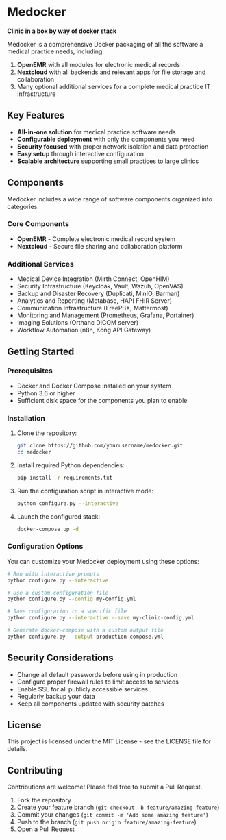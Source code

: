 # Medocker

**Clinic in a box by way of docker stack**

Medocker is a comprehensive Docker packaging of all the software a medical practice needs, including:

1. **OpenEMR** with all modules for electronic medical records
2. **Nextcloud** with all backends and relevant apps for file storage and collaboration
3. Many optional additional services for a complete medical practice IT infrastructure

## Key Features

- **All-in-one solution** for medical practice software needs
- **Configurable deployment** with only the components you need
- **Security focused** with proper network isolation and data protection
- **Easy setup** through interactive configuration
- **Scalable architecture** supporting small practices to large clinics

## Components

Medocker includes a wide range of software components organized into categories:

### Core Components
- **OpenEMR** - Complete electronic medical record system
- **Nextcloud** - Secure file sharing and collaboration platform

### Additional Services
- Medical Device Integration (Mirth Connect, OpenHIM)
- Security Infrastructure (Keycloak, Vault, Wazuh, OpenVAS)
- Backup and Disaster Recovery (Duplicati, MinIO, Barman)
- Analytics and Reporting (Metabase, HAPI FHIR Server)
- Communication Infrastructure (FreePBX, Mattermost)
- Monitoring and Management (Prometheus, Grafana, Portainer)
- Imaging Solutions (Orthanc DICOM server)
- Workflow Automation (n8n, Kong API Gateway)

## Getting Started

### Prerequisites

- Docker and Docker Compose installed on your system
- Python 3.6 or higher
- Sufficient disk space for the components you plan to enable

### Installation

1. Clone the repository:
   ```bash
   git clone https://github.com/yourusername/medocker.git
   cd medocker
   ```

2. Install required Python dependencies:
   ```bash
   pip install -r requirements.txt
   ```

3. Run the configuration script in interactive mode:
   ```bash
   python configure.py --interactive
   ```

4. Launch the configured stack:
   ```bash
   docker-compose up -d
   ```

### Configuration Options

You can customize your Medocker deployment using these options:

```bash
# Run with interactive prompts
python configure.py --interactive

# Use a custom configuration file
python configure.py --config my-config.yml

# Save configuration to a specific file
python configure.py --interactive --save my-clinic-config.yml

# Generate docker-compose with a custom output file
python configure.py --output production-compose.yml
```

## Security Considerations

- Change all default passwords before using in production
- Configure proper firewall rules to limit access to services
- Enable SSL for all publicly accessible services
- Regularly backup your data
- Keep all components updated with security patches

## License

This project is licensed under the MIT License - see the LICENSE file for details.

## Contributing

Contributions are welcome! Please feel free to submit a Pull Request.

1. Fork the repository
2. Create your feature branch (`git checkout -b feature/amazing-feature`)
3. Commit your changes (`git commit -m 'Add some amazing feature'`)
4. Push to the branch (`git push origin feature/amazing-feature`)
5. Open a Pull Request
